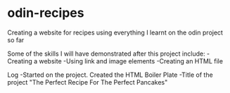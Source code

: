 # odin-recipes
Creating a website for recipes using everything I learnt on the odin project so far

Some of the skills I will have demonstrated after this project include:
-Creating a website
-Using link and image elements
-Creating an HTML file

Log
-Started on the project. Created the HTML Boiler Plate
-Title of the project "The Perfect Recipe For The Perfect Pancakes"